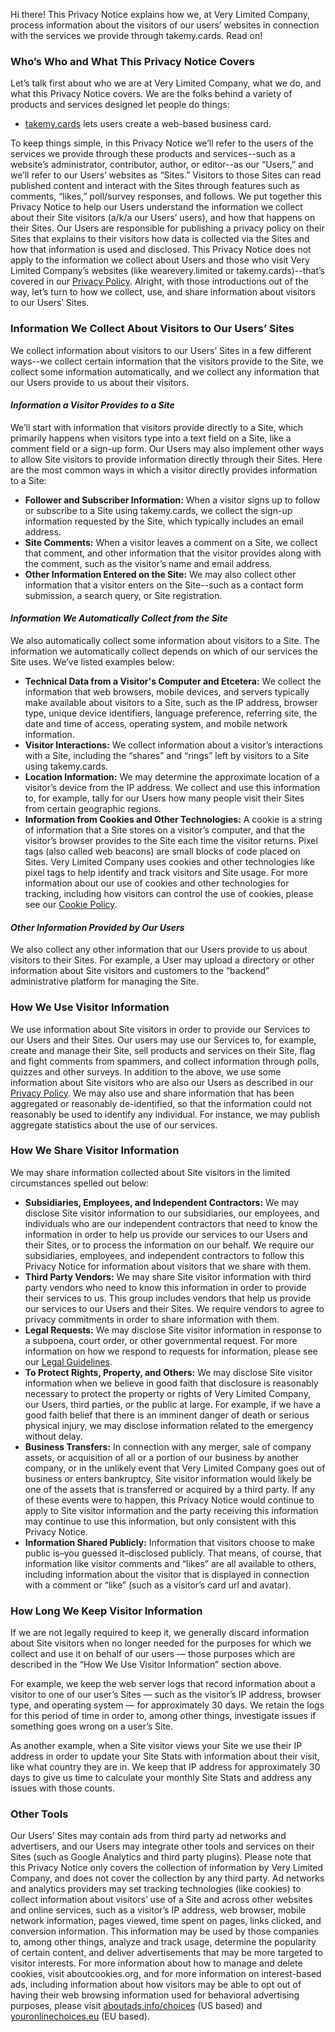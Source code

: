 Hi there! This Privacy Notice explains how we, at Very Limited Company, process information about the visitors of our users’ websites in connection with the services we provide through takemy.cards. Read on!

### Who’s Who and What This Privacy Notice Covers

Let’s talk first about who we are at Very Limited Company, what we do, and what this Privacy Notice covers. We are the folks behind a variety of products and services designed let people do things:

*   [takemy.cards](https://takemy.cards/) lets users create a web-based business card.

To keep things simple, in this Privacy Notice we’ll refer to the users of the services we provide through these products and services--such as a website’s administrator, contributor, author, or editor--as our “Users,” and we’ll refer to our Users’ websites as “Sites.” Visitors to those Sites can read published content and interact with the Sites through features such as comments, “likes,” poll/survey responses, and follows. We put together this Privacy Notice to help our Users understand the information we collect about their Site visitors (a/k/a our Users’ users), and how that happens on their Sites. Our Users are responsible for publishing a privacy policy on their Sites that explains to their visitors how data is collected via the Sites and how that information is used and disclosed. This Privacy Notice does not apply to the information we collect about Users and those who visit Very Limited Company’s websites (like wearevery.limited or takemy.cards)--that’s covered in our [Privacy Policy](https:/wearevery.limited/legal/privacy/). Alright, with those introductions out of the way, let’s turn to how we collect, use, and share information about visitors to our Users’ Sites.

### Information We Collect About Visitors to Our Users’ Sites

We collect information about visitors to our Users’ Sites in a few different ways--we collect certain information that the visitors provide to the Site, we collect some information automatically, and we collect any information that our Users provide to us about their visitors.

#### _Information a Visitor Provides to a Site_

We’ll start with information that visitors provide directly to a Site, which primarily happens when visitors type into a text field on a Site, like a comment field or a sign-up form. Our Users may also implement other ways to allow Site visitors to provide information directly through their Sites. Here are the most common ways in which a visitor directly provides information to a Site:

*   **Follower and Subscriber Information:** When a visitor signs up to follow or subscribe to a Site using takemy.cards, we collect the sign-up information requested by the Site, which typically includes an email address.
*   **Site Comments:** When a visitor leaves a comment on a Site, we collect that comment, and other information that the visitor provides along with the comment, such as the visitor’s name and email address.
*   **Other Information Entered on the Site:** We may also collect other information that a visitor enters on the Site--such as a contact form submission, a search query, or Site registration.

#### _Information We Automatically Collect from the Site_

We also automatically collect some information about visitors to a Site. The information we automatically collect depends on which of our services the Site uses. We’ve listed examples below:

*   **Technical Data from a Visitor's Computer and Etcetera:** We collect the information that web browsers, mobile devices, and servers typically make available about visitors to a Site, such as the IP address, browser type, unique device identifiers, language preference, referring site, the date and time of access, operating system, and mobile network information.
*   **Visitor Interactions:** We collect information about a visitor’s interactions with a Site, including the “shares” and “rings” left by visitors to a Site using takemy.cards.
*   **Location Information:** We may determine the approximate location of a visitor’s device from the IP address. We collect and use this information to, for example, tally for our Users how many people visit their Sites from certain geographic regions.
*   **Information from Cookies and Other Technologies:** A cookie is a string of information that a Site stores on a visitor’s computer, and that the visitor’s browser provides to the Site each time the visitor returns. Pixel tags (also called web beacons) are small blocks of code placed on Sites. Very Limited Company uses cookies and other technologies like pixel tags to help identify and track visitors and Site usage. For more information about our use of cookies and other technologies for tracking, including how visitors can control the use of cookies, please see our [Cookie Policy](https://wearevery.limited/legal/cookies/).

#### _Other Information Provided by Our Users_

We also collect any other information that our Users provide to us about visitors to their Sites. For example, a User may upload a directory or other information about Site visitors and customers to the “backend” administrative platform for managing the Site.

### How We Use Visitor Information

We use information about Site visitors in order to provide our Services to our Users and their Sites. Our users may use our Services to, for example, create and manage their Site, sell products and services on their Site, flag and fight comments from spammers, and collect information through polls, quizzes and other surveys. In addition to the above, we use some information about Site visitors who are also our Users as described in our [Privacy Policy](https://wearevery.limited/legal/privacy/). We may also use and share information that has been aggregated or reasonably de-identified, so that the information could not reasonably be used to identify any individual. For instance, we may publish aggregate statistics about the use of our services.

### How We Share Visitor Information

We may share information collected about Site visitors in the limited circumstances spelled out below:

*   **Subsidiaries, Employees, and Independent Contractors:** We may disclose Site visitor information to our subsidiaries, our employees, and individuals who are our independent contractors that need to know the information in order to help us provide our services to our Users and their Sites, or to process the information on our behalf. We require our subsidiaries, employees, and independent contractors to follow this Privacy Notice for information about visitors that we share with them.
*   **Third Party Vendors:** We may share Site visitor information with third party vendors who need to know this information in order to provide their services to us. This group includes vendors that help us provide our services to our Users and their Sites. We require vendors to agree to privacy commitments in order to share information with them.
*   **Legal Requests:** We may disclose Site visitor information in response to a subpoena, court order, or other governmental request. For more information on how we respond to requests for information, please see our [Legal Guidelines](https://wearevery.limited/legal/legal-guidelines/).
*   **To Protect Rights, Property, and Others:** We may disclose Site visitor information when we believe in good faith that disclosure is reasonably necessary to protect the property or rights of Very Limited Company, our Users, third parties, or the public at large. For example, if we have a good faith belief that there is an imminent danger of death or serious physical injury, we may disclose information related to the emergency without delay.
*   **Business Transfers:** In connection with any merger, sale of company assets, or acquisition of all or a portion of our business by another company, or in the unlikely event that Very Limited Company goes out of business or enters bankruptcy, Site visitor information would likely be one of the assets that is transferred or acquired by a third party. If any of these events were to happen, this Privacy Notice would continue to apply to Site visitor information and the party receiving this information may continue to use this information, but only consistent with this Privacy Notice.
*   **Information Shared Publicly:** Information that visitors choose to make public is–you guessed it–disclosed publicly. That means, of course, that information like visitor comments and “likes” are all available to others, including information about the visitor that is displayed in connection with a comment or “like” (such as a visitor’s card url and avatar).

### How Long We Keep Visitor Information

If we are not legally required to keep it, we generally discard information about Site visitors when no longer needed for the purposes for which we collect and use it on behalf of our users — those purposes which are described in the “How We Use Visitor Information” section above.

For example, we keep the web server logs that record information about a visitor to one of our user’s Sites — such as the visitor’s IP address, browser type, and operating system — for approximately 30 days. We retain the logs for this period of time in order to, among other things, investigate issues if something goes wrong on a user’s Site.

As another example, when a Site visitor views your Site we use their IP address in order to update your Site Stats with information about their visit, like what country they are in. We keep that IP address for approximately 30 days to give us time to calculate your monthly Site Stats and address any issues with those counts.

### Other Tools

Our Users’ Sites may contain ads from third party ad networks and advertisers, and our Users may integrate other tools and services on their Sites (such as Google Analytics and third party plugins). Please note that this Privacy Notice only covers the collection of information by Very Limited Company, and does not cover the collection by any third party. Ad networks and analytics providers may set tracking technologies (like cookies) to collect information about visitors’ use of a Site and across other websites and online services, such as a visitor’s IP address, web browser, mobile network information, pages viewed, time spent on pages, links clicked, and conversion information. This information may be used by those companies to, among other things, analyze and track usage, determine the popularity of certain content, and deliver advertisements that may be more targeted to visitor interests. For more information about how to manage and delete cookies, visit aboutcookies.org, and for more information on interest-based ads, including information about how visitors may be able to opt out of having their web browsing information used for behavioral advertising purposes, please visit [aboutads.info/choices](http://www.aboutads.info/choices) (US based) and [youronlinechoices.eu](http://www.youronlinechoices.eu/) (EU based).